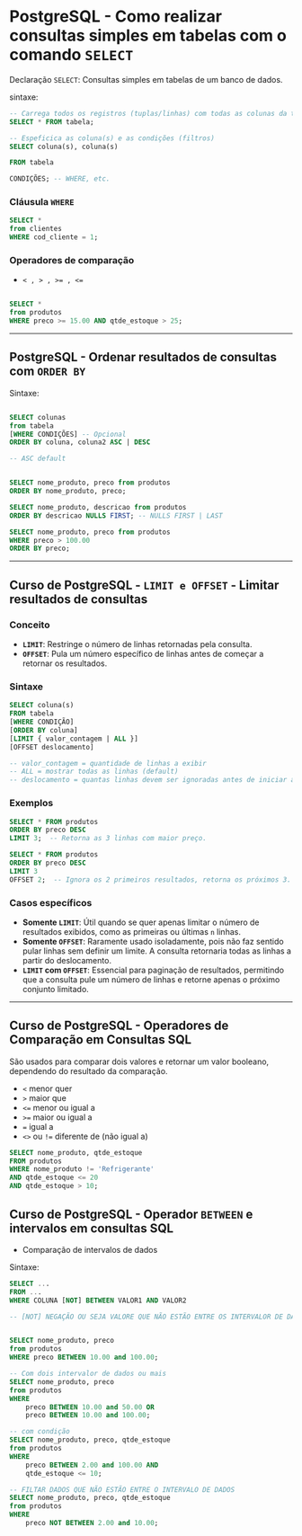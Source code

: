 # PostgreSQL - Como realizar consultas simples em tabelas com o comando `SELECT`

Declaração `SELECT`: Consultas simples em tabelas de um banco de dados.

sintaxe:

```sql
-- Carrega todos os registros (tuplas/linhas) com todas as colunas da tabela ( * ).
SELECT * FROM tabela;
```

```sql
-- Espeficica as coluna(s) e as condições (filtros)
SELECT coluna(s), coluna(s)

FROM tabela 

CONDIÇÕES; -- WHERE, etc.

```

### Cláusula `WHERE`

```sql
SELECT * 
from clientes
WHERE cod_cliente = 1;

```

### Operadores de comparação

- ` < , > , >= , <= `

```sql

SELECT * 
from produtos
WHERE preco >= 15.00 AND qtde_estoque > 25;

```

---

## PostgreSQL - Ordenar resultados de consultas com `ORDER BY`

Sintaxe:

``` sql

SELECT colunas
from tabela
[WHERE CONDIÇÕES] -- Opcional
ORDER BY coluna, coluna2 ASC | DESC

-- ASC default
```

``` sql

SELECT nome_produto, preco from produtos
ORDER BY nome_produto, preco;

SELECT nome_produto, descricao from produtos
ORDER BY descricao NULLS FIRST; -- NULLS FIRST | LAST

SELECT nome_produto, preco from produtos
WHERE preco > 100.00
ORDER BY preco;

```

---

## Curso de PostgreSQL - `LIMIT e OFFSET` - Limitar resultados de consultas

### Conceito

- **`LIMIT`**: Restringe o número de linhas retornadas pela consulta.
- **`OFFSET`**: Pula um número específico de linhas antes de começar a retornar os resultados.

### Sintaxe

```sql
SELECT coluna(s)
FROM tabela
[WHERE CONDIÇÃO]
[ORDER BY coluna]
[LIMIT { valor_contagem | ALL }]
[OFFSET deslocamento]

-- valor_contagem = quantidade de linhas a exibir
-- ALL = mostrar todas as linhas (default)
-- deslocamento = quantas linhas devem ser ignoradas antes de iniciar a contagem do LIMIT
```

### Exemplos

```sql
SELECT * FROM produtos
ORDER BY preco DESC
LIMIT 3;  -- Retorna as 3 linhas com maior preço.
```

```sql
SELECT * FROM produtos
ORDER BY preco DESC
LIMIT 3
OFFSET 2;  -- Ignora os 2 primeiros resultados, retorna os próximos 3.
```

### Casos específicos

- **Somente `LIMIT`**: Útil quando se quer apenas limitar o número de resultados exibidos, como as primeiras ou últimas `n` linhas.
- **Somente `OFFSET`**: Raramente usado isoladamente, pois não faz sentido pular linhas sem definir um limite. A consulta retornaria todas as linhas a partir do deslocamento.
- **`LIMIT` com `OFFSET`**: Essencial para paginação de resultados, permitindo que a consulta pule um número de linhas e retorne apenas o próximo conjunto limitado.

---

## Curso de PostgreSQL - Operadores de Comparação em Consultas SQL

São usados para comparar dois valores e retornar um valor booleano, dependendo do resultado da comparação.

- `<` menor quer
- `>` maior que
- `<=` menor ou igual a
- `>=` maior ou igual a
- `=` igual a
- `<>` ou `!=` diferente de (não igual a)

```sql
SELECT nome_produto, qtde_estoque
FROM produtos
WHERE nome_produto != 'Refrigerante'
AND qtde_estoque <= 20 
AND qtde_estoque > 10;
```

## Curso de PostgreSQL - Operador `BETWEEN` e intervalos em consultas SQL

- Comparação de intervalos de dados

Sintaxe:

```SQL
SELECT ...
FROM ...
WHERE COLUNA [NOT] BETWEEN VALOR1 AND VALOR2

-- [NOT] NEGAÇÃO OU SEJA VALORE QUE NÃO ESTÃO ENTRE OS INTERVALOR DE DADOS.
```

```sql

SELECT nome_produto, preco
from produtos
WHERE preco BETWEEN 10.00 and 100.00;

-- Com dois intervalor de dados ou mais
SELECT nome_produto, preco
from produtos
WHERE 
	preco BETWEEN 10.00 and 50.00 OR
    preco BETWEEN 10.00 and 100.00;

-- com condição
SELECT nome_produto, preco, qtde_estoque
from produtos
WHERE 
	preco BETWEEN 2.00 and 100.00 AND
    qtde_estoque <= 10;

-- FILTAR DADOS QUE NÃO ESTÃO ENTRE O INTERVALO DE DADOS
SELECT nome_produto, preco, qtde_estoque
from produtos
WHERE 
	preco NOT BETWEEN 2.00 and 10.00;


```
